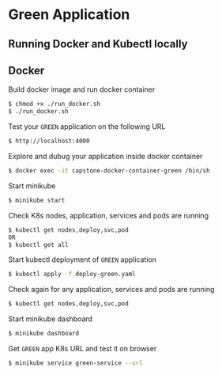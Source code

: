 # Green Application

## Running Docker and Kubectl locally

## Docker

Build docker image and run docker container
```bash
$ chmod +x ./run_docker.sh
$ ./run_docker.sh
```

Test your `GREEN` application on the following URL
```bash
$ http://localhost:4000
```

Explore and dubug your application inside docker container
```bash
$ docker exec -it capstone-docker-container-green /bin/sh
```

Start minikube
```bash
$ minikube start
```

Check K8s nodes, application, services and pods are running
```bash
$ kubectl get nodes,deploy,svc,pod
OR
$ kubectl get all
```

Start kubectl deployment of `GREEN` application
```bash
$ kubectl apply -f deploy-green.yaml
```

Check again for any application, services and pods are running
```bash
$ kubectl get nodes,deploy,svc,pod
```

Start minikube dashboard
```bash
$ minikube dashboard
```

Get `GREEN` app K8s URL and test it on browser
```bash
$ minikube service green-service --url
```